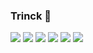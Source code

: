 ### Trinck 👋 
![](https://media.tenor.com/GR9WScxVCtMAAAAM/uh-oh-stinky.gif)
![](https://media.tenor.com/uGFCTCFNjGAAAAAj/santos-soccer.gif)
![](https://media.tenor.com/cTvll_vOsykAAAAM/dancing-monkey.gif)
![](https://media.tenor.com/53XOl2_0oDoAAAAM/monkey-happy-birthday.gif)
![](https://media.tenor.com/sp8bzlDgPYYAAAAj/dancing-monkey.gif)
![](https://media.tenor.com/yUCEUwr0n8cAAAAM/bolsonaro-brasil.gif)
